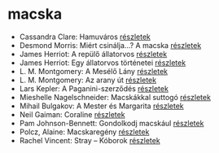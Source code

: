 # macska

- Cassandra Clare: Hamuváros [részletek](../_details/Cassandra%20Clare.md#id_636)
- Desmond Morris: Miért csinálja…? A macska [részletek](../_details/Desmond%20Morris.md#id_415)
- James Herriot: A repülő állatorvos [részletek](../_details/James%20Herriot.md#id_929)
- James Herriot: Egy állatorvos történetei [részletek](../_details/James%20Herriot.md#id_926)
- L. M. Montgomery: A Mesélő Lány [részletek](../_details/L.%20M.%20Montgomery.md#id_492)
- L. M. Montgomery: Az arany út [részletek](../_details/L.%20M.%20Montgomery.md#id_491)
- Lars Kepler: A Paganini-szerződés [részletek](../_details/Lars%20Kepler.md#id_674)
- Mieshelle Nagelschneider: Macskákkal suttogó [részletek](../_details/Mieshelle%20Nagelschneider.md#id_1437)
- Mihail Bulgakov: A Mester és Margarita [részletek](../_details/Mihail%20Bulgakov.md#id_275)
- Neil Gaiman: Coraline [részletek](../_details/Neil%20Gaiman.md#id_1431)
- Pam Johnson-Bennett: Gondolkodj macskául [részletek](../_details/Pam%20Johnson-Bennett.md#id_1438)
- Polcz, Alaine: Macskaregény [részletek](../_details/Polcz%2C%20Alaine.md#id_1439)
- Rachel Vincent: Stray – Kóborok [részletek](../_details/Rachel%20Vincent.md#id_428)